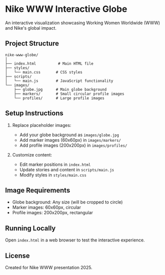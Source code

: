 # Nike WWW Interactive Globe

An interactive visualization showcasing Working Women Worldwide (WWW) and Nike's global impact.

## Project Structure
```
nike-www-globe/
│
├── index.html          # Main HTML file
├── styles/
│   └── main.css       # CSS styles
├── scripts/
│   └── main.js        # JavaScript functionality
└── images/
    ├── globe.jpg      # Main globe background
    ├── markers/       # Small circular profile images
    └── profiles/      # Large profile images
```

## Setup Instructions

1. Replace placeholder images:
   - Add your globe background as `images/globe.jpg`
   - Add marker images (60x60px) in `images/markers/`
   - Add profile images (200x200px) in `images/profiles/`

2. Customize content:
   - Edit marker positions in `index.html`
   - Update stories and content in `scripts/main.js`
   - Modify styles in `styles/main.css`

## Image Requirements
- Globe background: Any size (will be cropped to circle)
- Marker images: 60x60px, circular
- Profile images: 200x200px, rectangular

## Running Locally
Open `index.html` in a web browser to test the interactive experience.

## License
Created for Nike WWW presentation 2025.
